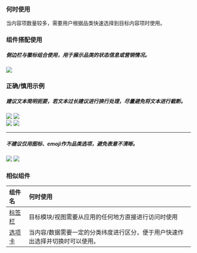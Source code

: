 

### 何时使用

当内容项数量较多，需要用户根据品类快速选择到目标内容项时使用。

### 组件搭配使用

##### 侧边栏与徽标组合使用，用于展示品类的状态信息或营销情况。

<div class="legend">
 <div class="item">
   <img src="https://oteam-tdesign-1258344706.cos.ap-guangzhou.myqcloud.com/site/design/mobile-guide/SideBar%201.png" />
 </div>
</div>


### 正确/慎用示例

##### 建议文本简明扼要，若文本过长建议进行换行处理，尽量避免将文本进行截断。

<div class="legend">
  <div class="item">
    <img src="https://oteam-tdesign-1258344706.cos.ap-guangzhou.myqcloud.com/site/design/mobile-guide/SideBar%202-1.png" />
    <img class="tag" src="https://oteam-tdesign-1258344706.cos.ap-guangzhou.myqcloud.com/site/doc/good.png" />
  </div>

  <div class="item">
    <img src="https://oteam-tdesign-1258344706.cos.ap-guangzhou.myqcloud.com/site/design/mobile-guide/SideBar%202-2.png" />
    <img class="tag" src="https://oteam-tdesign-1258344706.cos.ap-guangzhou.myqcloud.com/site/doc/bad.png" />
  </div>
</div>

<hr />

##### 不建议仅用图标、emoji作为品类选项，避免表意不清晰。
<div class="legend">
  <div class="item">
    <img src="https://oteam-tdesign-1258344706.cos.ap-guangzhou.myqcloud.com/site/design/mobile-guide/SideBar%203-1.png" />
    <img class="tag" src="https://oteam-tdesign-1258344706.cos.ap-guangzhou.myqcloud.com/site/doc/bad.png" />
  </div>
</div>


### 相似组件

| 组件名              | 何时使用                                                                      |
| :------------------ | :---------------------------------------------------------------------------- |
| [标签栏](./tab-bar) | 目标模块/视图需要从应用的任何地方直接进行访问时使用                           |
| [选项卡](./tabs)    | 当内容/数据需要一定的分类纬度进行区分，便于用户快速作出选择并切换时可以使用。 |
